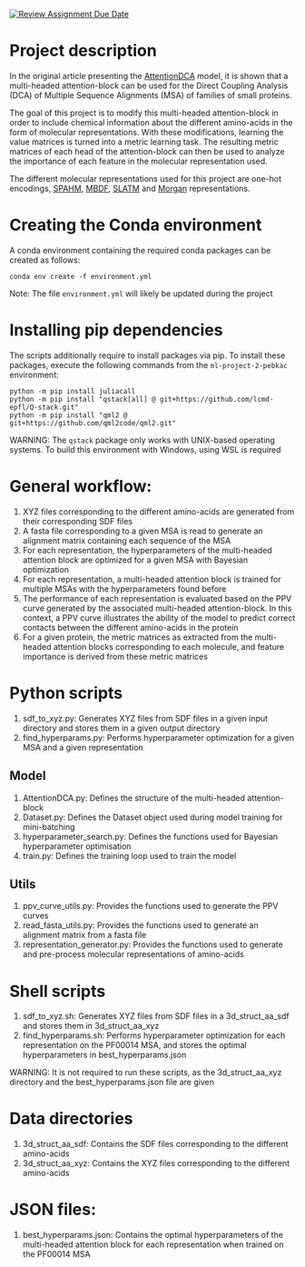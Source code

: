 [![Review Assignment Due Date](https://classroom.github.com/assets/deadline-readme-button-22041afd0340ce965d47ae6ef1cefeee28c7c493a6346c4f15d667ab976d596c.svg)](https://classroom.github.com/a/UDdkOEMs)
# Project description
In the original article presenting the [AttentionDCA](https://www.biorxiv.org/content/10.1101/2024.02.06.579080v2.abstract) model, it is shown that a multi-headed attention-block can be used for the Direct Coupling Analysis (DCA) of Multiple Sequence Alignments (MSA) of families of small proteins.

The goal of this project is to modify this multi-headed attention-block in order to include chemical information about the different amino-acids in the form of molecular representations. With these modifications, learning the value matrices is turned into a metric learning task. The resulting metric matrices of each head of the attention-block can then be used to analyze the importance of each feature in the molecular representation used.

The different molecular representations used for this project are one-hot encodings, [SPAHM](https://pubs.rsc.org/en/content/articlehtml/2022/dd/d1dd00050k#cit53), [MBDF](https://pubs.aip.org/aip/jcp/article/159/3/034106/2902959), [SLATM](https://arxiv.org/abs/1807.04259) and [Morgan](https://www.rdkit.org/UGM/2012/Landrum_RDKit_UGM.Fingerprints.Final.pptx.pdf) representations.

# Creating the Conda environment
A conda environment containing the required conda packages can be created as follows:
```
conda env create -f environment.yml
```
Note: The file `environment.yml` will likely be updated during the project

# Installing pip dependencies
The scripts additionally require to install packages via pip. To install these packages, execute the following commands from the `ml-project-2-pebkac` environment:
```
python -m pip install juliacall
python -m pip install "qstack[all] @ git+https://github.com/lcmd-epfl/Q-stack.git"
python -m pip install "qml2 @ git+https://github.com/qml2code/qml2.git"
```
WARNING: The `qstack` package only works with UNIX-based operating systems. To build this environment with Windows, using WSL is required

# General workflow:
1. XYZ files corresponding to the different amino-acids are generated from their corresponding SDF files
2. A fasta file corresponding to a given MSA is read to generate an alignment matrix containing each sequence of the MSA
3. For each representation, the hyperparameters of the multi-headed attention block are optimized for a given MSA with Bayesian optimization
4. For each representation, a multi-headed attention block is trained for multiple MSAs with the hyperparameters found before
5. The performance of each representation is evaluated based on the PPV curve generated by the associated multi-headed attention-block.
   In this context, a PPV curve illustrates the ability of the model to predict correct contacts between the different amino-acids in the protein
6. For a given protein, the metric matrices as extracted from the multi-headed attention blocks corresponding to each molecule, and feature importance is derived from these metric matrices

# Python scripts
1. sdf_to_xyz.py: Generates XYZ files from SDF files in a given input directory and stores them in a given output directory
2. find_hyperparams.py: Performs hyperparameter optimization for a given MSA and a given representation
## Model
1. AttentionDCA.py: Defines the structure of the multi-headed attention-block
2. Dataset.py: Defines the Dataset object used during model training for mini-batching
3. hyperparameter_search.py: Defines the functions used for Bayesian hyperparameter optimisation
4. train.py: Defines the training loop used to train the model

## Utils
1. ppv_curve_utils.py: Provides the functions used to generate the PPV curves
2. read_fasta_utils.py: Provides the functions used to generate an alignment matrix from a fasta file
3. representation_generator.py: Provides the functions used to generate and pre-process molecular representations of amino-acids

# Shell scripts
1. sdf_to_xyz.sh: Generates XYZ files from SDF files in a 3d_struct_aa_sdf and stores them in 3d_struct_aa_xyz
2. find_hyperparams.sh: Performs hyperparameter optimization for each representation on the PF00014 MSA, and stores the optimal hyperparameters in best_hyperparams.json

WARNING: It is not required to run these scripts, as the 3d_struct_aa_xyz directory and the best_hyperparams.json file are given

# Data directories
1. 3d_struct_aa_sdf: Contains the SDF files corresponding to the different amino-acids
2. 3d_struct_aa_xyz: Contains the XYZ files corresponding to the different amino-acids

# JSON files:
1. best_hyperparams.json: Contains the optimal hyperparameters of the multi-headed attention block for each representation when trained on the PF00014 MSA
